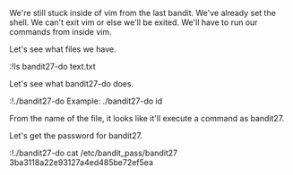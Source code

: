 We're still stuck inside of vim from the last bandit. We've already set the
shell. We can't exit vim or else we'll be exited. We'll have to run our
commands from inside vim.

Let's see what files we have.

:!ls
bandit27-do  text.txt

Let's see what bandit27-do does.

:!./bandit27-do
Example: ./bandit27-do id

From the name of the file, it looks like it'll execute a command as bandit27.

Let's get the password for bandit27.

:!./bandit27-do cat /etc/bandit_pass/bandit27
3ba3118a22e93127a4ed485be72ef5ea
